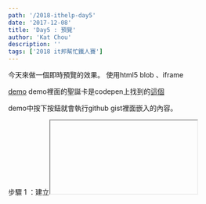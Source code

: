 ```yaml
---
path: '/2018-ithelp-day5'
date: '2017-12-08'
title: 'Day5 : 預覽'
author: 'Kat Chou'
description: ''
tags: ['2018 it邦幫忙鐵人賽']
---
```


今天來做一個即時預覽的效果。
使用html5 blob 、iframe 


[demo](https://yuningchou.github.io/iframe_html5_blob/)
demo裡面的聖誕卡是codepen上找到的[這個](https://codepen.io/Alireza29675/pen/KwgwMy)

demo中按下按鈕就會執行github gist裡面嵌入的內容。

步驟 1 ：建立<iframe>
步驟 2 :  html、css字符串轉為blob
步驟 3 ：用URL.createObjectURL() 將blob轉為URL並給<iframe>src屬性

``` 
var iframe = document.createElement('iframe');
var blob = new Blob([htmlCode], {
  'type': 'text/html'
//用document.getElementById('codeArea').value取到內容
});
iframe.src = URL.createObjectURL(blob);
//把blob 丟到這邊來轉為URL
``` 

這個要用在哪裡...大概是在網頁中內容想穿插一個即時效果的展示，但又不想因此多新增一頁的時候。

